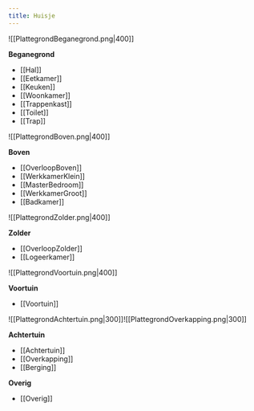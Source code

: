 ```yaml
---
title: Huisje
---
```

![[PlattegrondBeganegrond.png|400]]

**Beganegrond**
- [[Hal]]
- [[Eetkamer]]
- [[Keuken]]
- [[Woonkamer]]
- [[Trappenkast]]
- [[Toilet]]
- [[Trap]]

![[PlattegrondBoven.png|400]]

**Boven**
- [[OverloopBoven]]
- [[WerkkamerKlein]]
- [[MasterBedroom]]
- [[WerkkamerGroot]]
- [[Badkamer]]

![[PlattegrondZolder.png|400]]

**Zolder**
- [[OverloopZolder]]
- [[Logeerkamer]]

![[PlattegrondVoortuin.png|400]]

**Voortuin**
- [[Voortuin]]

![[PlattegrondAchtertuin.png|300]]![[PlattegrondOverkapping.png|300]]


**Achtertuin**
- [[Achtertuin]]
- [[Overkapping]]
- [[Berging]]

**Overig**
- [[Overig]]


